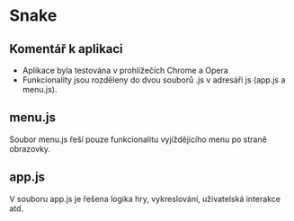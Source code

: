 # Snake
## Komentář k aplikaci
* Aplikace byla testována v prohlížečích Chrome a Opera
* Funkcionality jsou rozděleny do dvou souborů .js v adresáři js (app.js a menu.js). 
## menu.js
Soubor menu.js řeší pouze funkcionalitu vyjíždějícího menu po straně obrazovky.
## app.js
V souboru app.js je řešena logika hry, vykreslování, uživatelská interakce atd.

